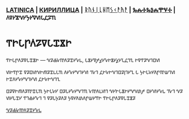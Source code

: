 ### [LATINICA](../Latn/Gosudarstvo.md) | [КИРИЛЛИЦА](../Cyrl/Государство.md) | [ᚱᚢᚾᛁᚳᚺᛖᛊᚲᚨᚤᚨ](../Runr/ᚷᛟᛊᚢᛞᚨᚱᛊᛏᚡᛟ.md) | [ⰃⰎⰀⰃⰑⰎⰉⰜⰀ](../Glag/Ⰳⱁⱄⱆⰴⰰⱃⱄⱅⰲⱁ.md) | 𐍓𐍠𐍔𐍮𐍝𐍔𐍟𐍔𐍠𐍜𐍡𐍚𐍐𐍴

# 𐍒𐍞𐍡𐍣𐍓𐍐𐍠𐍡𐍢𐍮𐍞

𐍒𐍞𐍡𐍣𐍓𐍐𐍠𐍡𐍢𐍮𐍞 — 𐍝𐍐𐍑𐍛𐍳𐍓𐍐𐍢𐍔𐍛𐍰, 𐍡𐍮𐍔𐍠𐍬𐍤𐍔𐍛𐍞𐍮𐍔𐍤𐍔𐍡𐍚𐍙𐍧 𐍞𐍠𐍒𐍐𐍝𐍙𐍗𐍜



𐍜𐍞𐍒𐍣𐍢 𐍠𐍐𐍗𐍜𐍝𐍞𐍕𐍐𐍢𐍰𐍡𐍴 𐍓𐍔𐍛𐍔𐍝𐍙𐍔𐍜 𐍙𐍛𐍙 𐍚𐍞𐍛𐍞𐍝𐍙𐍗𐍐𐍭𐍙𐍔𐍧 𐍡 𐍟𐍞𐍡𐍛𐍔𐍓𐍣𐍳𐍦𐍙𐍜 𐍞𐍢𐍓𐍔𐍛𐍔𐍝𐍙𐍔𐍜 𐍚𐍞𐍛𐍞𐍝𐍙𐍧

𐍗𐍐𐍠𐍞𐍕𐍓𐍐𐍳𐍢𐍡𐍴 𐍟𐍞𐍡𐍛𐍔 𐍗𐍐𐍡𐍔𐍛𐍔𐍝𐍙𐍴 𐍛𐍳𐍓𐍰𐍜𐍙 𐍝𐍔𐍞𐍡𐍮𐍞𐍔𐍝𐍝𐍨𐍬 𐍗𐍔𐍜𐍔𐍛𐍰 𐍙𐍛𐍙 𐍝𐍐 𐍜𐍔𐍡𐍢𐍔 𐍒𐍙𐍑𐍔𐍛𐍙 𐍙 𐍠𐍐𐍡𐍟𐍐𐍓𐍐 𐍟𐍠𐍔𐍓𐍨𐍓𐍣𐍦𐍔𐍒𐍞 𐍒𐍞𐍡𐍣𐍓𐍐𐍠𐍡𐍢𐍮𐍐 

[𐍝𐍐𐍑𐍛𐍳𐍓𐍐𐍢𐍔𐍛𐍰](𐍝𐍐𐍑𐍛𐍳𐍓𐍐𐍢𐍔𐍛𐍰.md)
